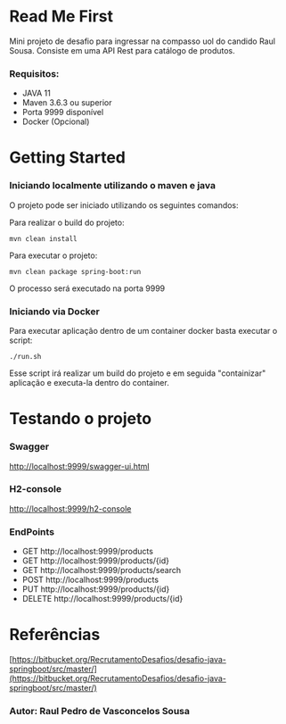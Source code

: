 # Read Me First

Mini projeto de desafio para ingressar na compasso uol do candido Raul Sousa. Consiste em uma API Rest para catálogo de
produtos.

### Requisitos:

- JAVA 11
- Maven 3.6.3 ou superior
- Porta 9999 disponível
- Docker (Opcional)

# Getting Started

### Iniciando localmente utilizando o maven e java

O projeto pode ser iniciado utilizando os seguintes comandos:

Para realizar o build do projeto:

```shell
mvn clean install
```

Para executar o projeto:

```shell
mvn clean package spring-boot:run
```

O processo será executado na porta 9999

### Iniciando via Docker

Para executar aplicação dentro de um container docker basta executar o script:

```shell
./run.sh
```

Esse script irá realizar um build do projeto e em seguida "containizar" aplicação e executa-la dentro do container.

# Testando o projeto

### Swagger

[http://localhost:9999/swagger-ui.html](http://localhost:9999/swagger-ui.html)

### H2-console

[http://localhost:9999/h2-console](http://localhost:9999/h2-console)

### EndPoints

- GET http://localhost:9999/products
- GET http://localhost:9999/products/{id}
- GET http://localhost:9999/products/search
- POST http://localhost:9999/products
- PUT http://localhost:9999/products/{id}
- DELETE http://localhost:9999/products/{id}

# Referências

[https://bitbucket.org/RecrutamentoDesafios/desafio-java-springboot/src/master/](https://bitbucket.org/RecrutamentoDesafios/desafio-java-springboot/src/master/)

### Autor: Raul Pedro de Vasconcelos Sousa
